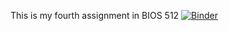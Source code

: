 This is my fourth assignment in BIOS 512
[![Binder](https://mybinder.org/badge_logo.svg)](
https://mybinder.org/v2/gh/Havent-seen/BIOS-512-Assignments/HEAD?filepath=assignment_4/BIOS512_HW4.ipynb
)
